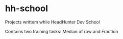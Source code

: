 # hh-school
Projects writtem while HeadHunter Dev School

Contains two training tasks: Median of row and Fraction
